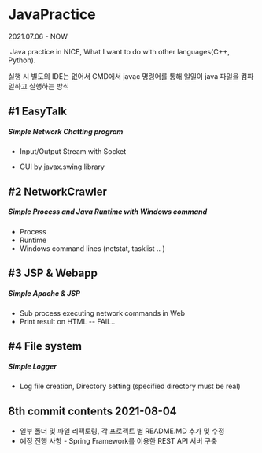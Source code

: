 # JavaPractice
2021.07.06 - NOW

​	Java practice in NICE, What I want to do with other languages(C++, Python).

실행 시 별도의 IDE는 없어서 CMD에서 javac 명령어를 통해 일일이 java 파일을 컴파일하고 실행하는 방식


## #1 EasyTalk

##### Simple Network Chatting program

- Input/Output Stream with Socket

- GUI by javax.swing library



## #2 NetworkCrawler

##### Simple Process and Java Runtime with Windows command

- Process
- Runtime
- Windows command lines (netstat, tasklist .. )



## #3 JSP & Webapp

##### Simple Apache & JSP 
- Sub process executing network commands in Web
- Print result on HTML -- FAIL..

## #4 File system
##### Simple Logger
- Log file creation, Directory setting (specified directory must be real)


## 8th commit contents 2021-08-04
- 일부 폴더 및 파일 리팩토링, 각 프로젝트 별 README.MD 추가 및 수정
- 예정 진행 사항 - Spring Framework를 이용한 REST API 서버 구축